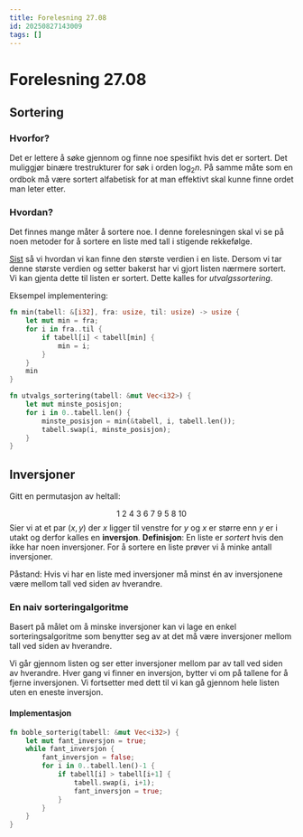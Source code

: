```yaml
---
title: Forelesning 27.08
id: 20250827143009
tags: []
---
```


# Forelesning 27.08
## Sortering
### Hvorfor?
Det er lettere å  søke gjennom og finne noe spesifikt hvis det er sortert. Det muliggjør binære trestrukturer for søk i orden $\log_2n$. På samme måte som en ordbok må være sortert alfabetisk for at man effektivt skal kunne finne ordet man leter etter.

### Hvordan?
Det finnes mange måter å sortere noe. I denne forelesningen skal vi se på noen metoder for å sortere en liste med tall i stigende rekkefølge.

[Sist]([[20250818122515]]) så vi hvordan vi kan finne den største verdien i en liste. Dersom vi tar denne største verdien og setter bakerst har vi gjort listen nærmere sortert. Vi kan gjenta dette til listen er sortert. Dette kalles for _utvalgssortering_.

Eksempel implementering:
```rust
fn min(tabell: &[i32], fra: usize, til: usize) -> usize {
	let mut min = fra;
	for i in fra..til {
		if tabell[i] < tabell[min] {
			min = i;
		}
	}
	min
}
```

```rust
fn utvalgs_sortering(tabell: &mut Vec<i32>) {
	let mut minste_posisjon;
	for i in 0..tabell.len() {
		minste_posisjon = min(&tabell, i, tabell.len());
		tabell.swap(i, minste_posisjon);
	}
}
```

## Inversjoner
Gitt en permutasjon av heltall:

$$
1 \ 2 \ 4 \ 3 \ 6 \ 7 \ 9 \ 5 \ 8 \ 10
$$
Sier vi at et par $(x, y)$ der $x$ ligger til venstre for $y$ og $x$ er større enn $y$ er i utakt og derfor kalles en **inversjon**.
**Definisjon**: En liste er _sortert_ hvis den ikke har noen inversjoner. For å sortere en liste prøver vi å minke antall inversjoner.

Påstand: Hvis vi har en liste med inversjoner må minst én av inversjonene være mellom tall ved siden av hverandre.

### En naiv sorteringalgoritme
Basert på målet om å minske inversjoner kan vi lage en enkel sorteringsalgoritme som benytter seg av at det må være inversjoner mellom tall ved siden av hverandre.

Vi går gjennom listen og ser etter inversjoner mellom par av tall ved siden av hverandre.
Hver gang vi finner en inversjon, bytter vi om på tallene for å fjerne inversjonen. Vi fortsetter med dett til vi kan gå gjennom hele listen uten en eneste inversjon.

#### Implementasjon
```rust
fn boble_sorterig(tabell: &mut Vec<i32>) {
    let mut fant_inversjon = true;
    while fant_inversjon {
    	fant_inversjon = false;
        for i in 0..tabell.len()-1 {
            if tabell[i] > tabell[i+1] {
                tabell.swap(i, i+1);
                fant_inversjon = true;
            }
        }
    }
}
```